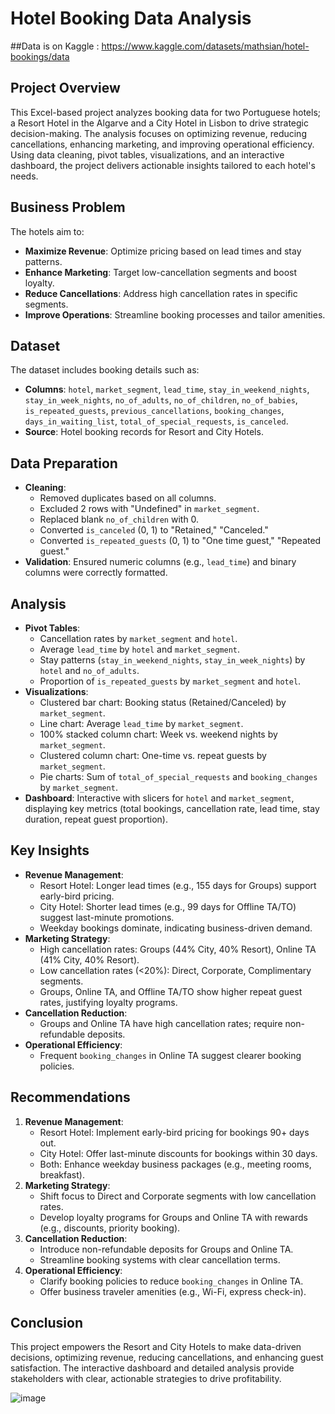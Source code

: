 # Hotel Booking Data Analysis

##Data is on Kaggle : https://www.kaggle.com/datasets/mathsian/hotel-bookings/data

## Project Overview
This Excel-based project analyzes booking data for two Portuguese hotels; a Resort Hotel in the Algarve and a City Hotel in Lisbon to drive strategic decision-making. The analysis focuses on optimizing revenue, reducing cancellations, enhancing marketing, and improving operational efficiency. Using data cleaning, pivot tables, visualizations, and an interactive dashboard, the project delivers actionable insights tailored to each hotel's needs.

## Business Problem
The hotels aim to:
- **Maximize Revenue**: Optimize pricing based on lead times and stay patterns.
- **Enhance Marketing**: Target low-cancellation segments and boost loyalty.
- **Reduce Cancellations**: Address high cancellation rates in specific segments.
- **Improve Operations**: Streamline booking processes and tailor amenities.

## Dataset
The dataset includes booking details such as:
- **Columns**: `hotel`, `market_segment`, `lead_time`, `stay_in_weekend_nights`, `stay_in_week_nights`, `no_of_adults`, `no_of_children`, `no_of_babies`, `is_repeated_guests`, `previous_cancellations`, `booking_changes`, `days_in_waiting_list`, `total_of_special_requests`, `is_canceled`.
- **Source**: Hotel booking records for Resort and City Hotels.

## Data Preparation
- **Cleaning**:
  - Removed duplicates based on all columns.
  - Excluded 2 rows with "Undefined" in `market_segment`.
  - Replaced blank `no_of_children` with 0.
  - Converted `is_canceled` (0, 1) to "Retained," "Canceled."
  - Converted `is_repeated_guests` (0, 1) to "One time guest," "Repeated guest."
- **Validation**: Ensured numeric columns (e.g., `lead_time`) and binary columns were correctly formatted.

## Analysis
- **Pivot Tables**:
  - Cancellation rates by `market_segment` and `hotel`.
  - Average `lead_time` by `hotel` and `market_segment`.
  - Stay patterns (`stay_in_weekend_nights`, `stay_in_week_nights`) by `hotel` and `no_of_adults`.
  - Proportion of `is_repeated_guests` by `market_segment` and `hotel`.
- **Visualizations**:
  - Clustered bar chart: Booking status (Retained/Canceled) by `market_segment`.
  - Line chart: Average `lead_time` by `market_segment`.
  - 100% stacked column chart: Week vs. weekend nights by `market_segment`.
  - Clustered column chart: One-time vs. repeat guests by `market_segment`.
  - Pie charts: Sum of `total_of_special_requests` and `booking_changes` by `market_segment`.
- **Dashboard**: Interactive with slicers for `hotel` and `market_segment`, displaying key metrics (total bookings, cancellation rate, lead time, stay duration, repeat guest proportion).

## Key Insights
- **Revenue Management**:
  - Resort Hotel: Longer lead times (e.g., 155 days for Groups) support early-bird pricing.
  - City Hotel: Shorter lead times (e.g., 99 days for Offline TA/TO) suggest last-minute promotions.
  - Weekday bookings dominate, indicating business-driven demand.
- **Marketing Strategy**:
  - High cancellation rates: Groups (44% City, 40% Resort), Online TA (41% City, 40% Resort).
  - Low cancellation rates (<20%): Direct, Corporate, Complimentary segments.
  - Groups, Online TA, and Offline TA/TO show higher repeat guest rates, justifying loyalty programs.
- **Cancellation Reduction**:
  - Groups and Online TA have high cancellation rates; require non-refundable deposits.
- **Operational Efficiency**:
  - Frequent `booking_changes` in Online TA suggest clearer booking policies.

## Recommendations
1. **Revenue Management**:
   - Resort Hotel: Implement early-bird pricing for bookings 90+ days out.
   - City Hotel: Offer last-minute discounts for bookings within 30 days.
   - Both: Enhance weekday business packages (e.g., meeting rooms, breakfast).
2. **Marketing Strategy**:
   - Shift focus to Direct and Corporate segments with low cancellation rates.
   - Develop loyalty programs for Groups and Online TA with rewards (e.g., discounts, priority booking).
3. **Cancellation Reduction**:
   - Introduce non-refundable deposits for Groups and Online TA.
   - Streamline booking systems with clear cancellation terms.
4. **Operational Efficiency**:
   - Clarify booking policies to reduce `booking_changes` in Online TA.
   - Offer business traveler amenities (e.g., Wi-Fi, express check-in).


## Conclusion
This project empowers the Resort and City Hotels to make data-driven decisions, optimizing revenue, reducing cancellations, and enhancing guest satisfaction. The interactive dashboard and detailed analysis provide stakeholders with clear, actionable strategies to drive profitability.

![image](https://github.com/user-attachments/assets/5d1d8cd0-b236-4572-9238-a5cc345bf906)
